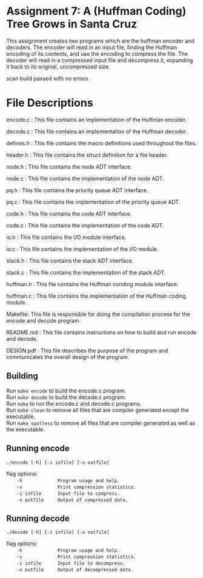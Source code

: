 # Assignment 7: A (Huffman Coding) Tree Grows in Santa Cruz

This assignment creates two programs which are the huffman encoder and decoders. The encoder will read in an input file, finding the Huffman encoding of its contents, and use the encoding to compress the file. The decoder will read in a compressed input file and decompress it, expanding it back to its original, uncompressed size. 

scan build passed with no errors

# File Descriptions

encode.c : This file contains an implementation of the Huffman encoder. 

decode.c : This file contains an implementation of the Huffman decoder. 

defines.h : This file contains the macro definitions used throughout the files.

header.h : This file contains the struct definition for a file header.

node.h : This file contains the node ADT interface.

node.c : This file contains the implementation of the node ADT.

pq.h : This file contains the priority queue ADT interface.

pq.c : This file contains the implementation of the priority queue ADT. 

code.h : This file contains the code ADT interface.

code.c :  This file contains the implementation of the code ADT. 

io.h : This file contains the I/O module interface.

io.c : This file contains the implementation of the I/O module. 

stack.h : This file contains the stack ADT interface. 

stack.c : This file contains the implementation of the stack ADT.  

huffman.h : This file contains the Huffman conding module interface. 

huffman.c : This file contains the implementation of the Huffman coding module. 

Makefile: This file is responsible for doing the compilation process for the encode and decode program. 

README.md : This file contains instructions on how to build and run encode and decode. 

DESIGN.pdf : This file describes the purpose of the program and communicates the overall design of the program.

## Building

Run ```make encode``` to build the encode.c program.  
Run ```make decode``` to build the decode.c program.   
Run ```make``` to run the encode.c and decode.c programs.  
Run ```make clean``` to remove all files that are compiler generated except the executable.  
Run ```make spotless``` to remove all files that are compiler generated as well as the executable.  

## Running encode 
```./encode [-h] [-i infile] [-o outfile]```  
   
flag options:    
&nbsp;&nbsp;&nbsp;&nbsp;&nbsp;&nbsp; ```-h             Program usage and help.```   
&nbsp;&nbsp;&nbsp;&nbsp;&nbsp;&nbsp; ```-v             Print compression statistics.```   
&nbsp;&nbsp;&nbsp;&nbsp;&nbsp;&nbsp; ```-i infile      Input file to compress.```   
&nbsp;&nbsp;&nbsp;&nbsp;&nbsp;&nbsp; ```-o outfile     Output of compressed data.```   

## Running decode  
```./decode [-h] [-i infile] [-o outfile]```   
   
flag options:   
&nbsp;&nbsp;&nbsp;&nbsp;&nbsp;&nbsp; ```-h             Program usage and help.```   
&nbsp;&nbsp;&nbsp;&nbsp;&nbsp;&nbsp; ```-v             Print compression statistics.```   
&nbsp;&nbsp;&nbsp;&nbsp;&nbsp;&nbsp; ```-i infile      Input file to decompress.```    
&nbsp;&nbsp;&nbsp;&nbsp;&nbsp;&nbsp; ```-o outfile     Output of decompressed data.```   
